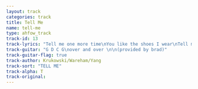 ```yaml
---
layout: track
categories: track
title: Tell Me
name: tell-me
type: ahfow_track
track-id: 13
track-lyrics: "Tell me one more time\nYou like the shoes I wear\nTell me as you leave\nYou really couldn't care\nI bought all the drinks\nAnd I paid for your friends\nJesus can't you see\nI'm goin round the bend?\n\nStep into my shoes\nAnd see things as I do\nStep inside this house\nYou know I'd love you to\nHow come you can't see\nThe things you left behind?\nHow come you can't see\nI'm goin round the bend?"
track-guitar: "G D C G\nover and over \n\n(provided by brad)"
track-guitar-flag: true
track-author: Krukowski/Wareham/Yang
track-sort: "TELL ME"
track-alpha: T
track-original: 
---
```


